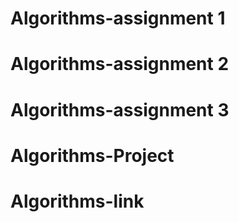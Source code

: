 # Algorithms-assignment 1
# Algorithms-assignment 2
# Algorithms-assignment 3
# Algorithms-Project
# Algorithms-link
